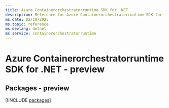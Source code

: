 ```yaml
---
title: Azure Containerorchestratorruntime SDK for .NET
description: Reference for Azure Containerorchestratorruntime SDK for .NET
ms.date: 02/10/2025
ms.topic: reference
ms.devlang: dotnet
ms.service: containerorchestratorruntime
---
```

# Azure Containerorchestratorruntime SDK for .NET - preview
## Packages - preview
[!INCLUDE [packages](containerorchestratorruntime-index.md)]